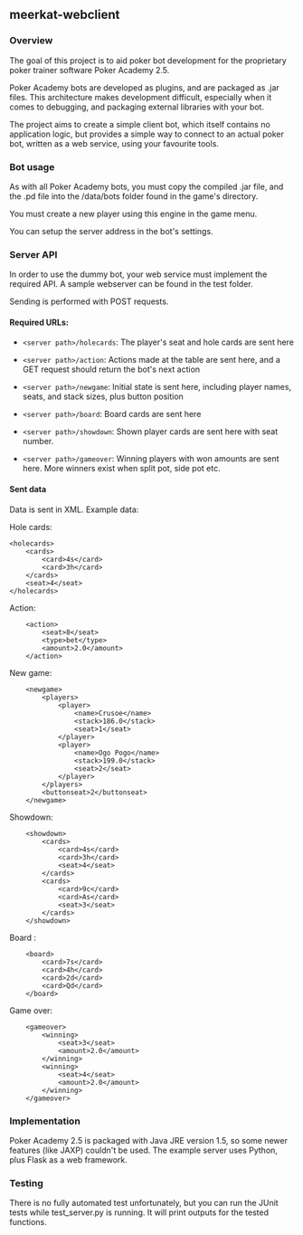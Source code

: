 ## meerkat-webclient

### Overview

The goal of this project is to aid poker bot development for the proprietary
poker trainer software Poker Academy 2.5.

Poker Academy bots are developed as plugins, and are packaged as .jar files.
This architecture makes development difficult, especially when it comes to
debugging, and packaging external libraries with your bot.

The project aims to create a simple client bot, which itself contains no
application logic, but provides a simple way to connect to an actual poker bot,
written as a web service, using your favourite tools.


### Bot usage

As with all Poker Academy bots, you must copy the compiled .jar file, and the .pd file
into the /data/bots folder found in the game's directory.

You must create a new player using this engine in the game menu.

You can setup the server address in the bot's settings.


### Server API

In order to use the dummy bot, your web service must implement the required
API. A sample webserver can be found in the test folder.

Sending is performed with POST requests.


#### Required URLs:

* `<server path>/holecards`: The player's seat and hole cards are sent here

* `<server path>/action`: Actions made at the table are sent here, and a GET
  request should return the bot's next action

* `<server path>/newgame`: Initial state is sent here, including player names,
  seats, and stack sizes, plus button position

* `<server path>/board`: Board cards are sent here

* `<server path>/showdown`: Shown player cards are sent here with seat number.

* `<server path>/gameover`: Winning players with won amounts are sent here. More
  winners exist when split pot, side pot etc.

#### Sent data

Data is sent in XML. Example data:

Hole cards:
```
<holecards>
    <cards>
        <card>4s</card>
        <card>3h</card>
    </cards>
    <seat>4</seat>
</holecards>
```

Action:
```
    <action>
        <seat>8</seat>
        <type>bet</type>
        <amount>2.0</amount>
    </action>
```

New game:
```
    <newgame>
        <players>
            <player>
                <name>Crusoe</name>
                <stack>186.0</stack>
                <seat>1</seat>
            </player>
            <player>
                <name>Ogo Pogo</name>
                <stack>199.0</stack>
                <seat>2</seat>
            </player>
        </players>
        <buttonseat>2</buttonseat>
    </newgame>
```

Showdown:
```
    <showdown>
        <cards>
            <card>4s</card>
            <card>3h</card>
            <seat>4</seat>
        </cards>
        <cards>
            <card>9c</card>
            <card>As</card>
            <seat>3</seat>
        </cards>
    </showdown>
```

Board :
```
    <board>
        <card>7s</card>
        <card>4h</card>
        <card>2d</card>
        <card>Qd</card>
    </board>
```

Game over:
```
    <gameover>
        <winning>
            <seat>3</seat>
            <amount>2.0</amount>
        </winning>
        <winning>
            <seat>4</seat>
            <amount>2.0</amount>
        </winning>
    </gameover>
```

### Implementation

Poker Academy 2.5 is packaged with Java JRE version 1.5, so some newer
features (like JAXP) couldn't be used. The example server uses Python, plus
Flask as a web framework.

### Testing

There is no fully automated test unfortunately, but you can run the JUnit tests
while test_server.py is running. It will print outputs for the tested functions.
